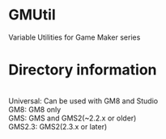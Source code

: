 # GMUtil
Variable Utilities for Game Maker series

# Directory information
<br>Universal: Can be used with GM8 and Studio
<br>GM8: GM8 only
<br>GMS: GMS and GMS2(~2.2.x or older)
<br>GMS2.3: GMS2(2.3.x or later)

